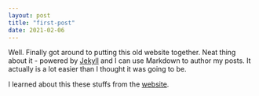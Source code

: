 ```yaml
---
layout: post
title: "first-post"
date: 2021-02-06
---
```


Well. Finally got around to putting this old website together. Neat thing about it - powered by [Jekyll](http://jekyllrb.com) and I can use Markdown to author my posts. It actually is a lot easier than I thought it was going to be.

I learned about this these stuffs from the [website](http://jmcglone.com/guides/github-pages/).
